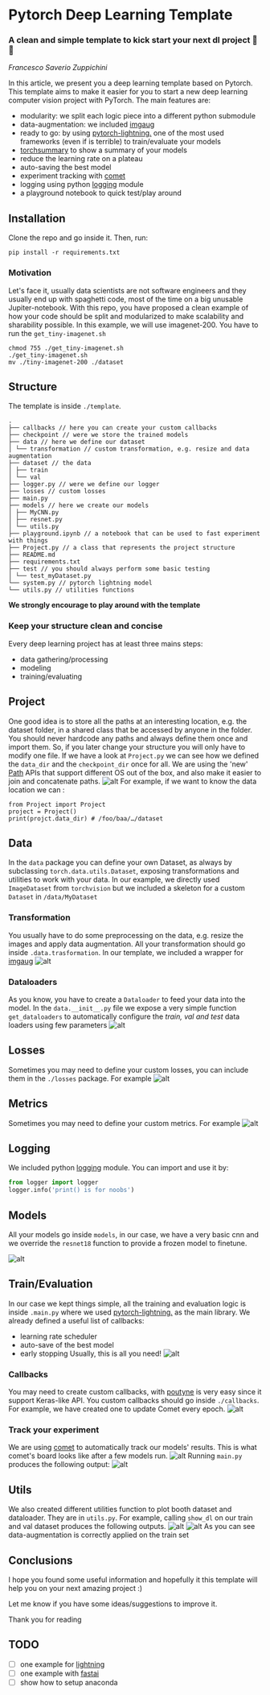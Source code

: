 # Pytorch Deep Learning Template
### A clean and simple template to kick start your next dl project 🚀🚀
*Francesco Saverio Zuppichini*

In this article, we present you a deep learning template based on Pytorch. This template aims to make it easier for you to start a new deep learning computer vision project with PyTorch. The main features are:

- modularity: we split each logic piece into a different python submodule
- data-augmentation: we included [imgaug](https://imgaug.readthedocs.io/en/latest/)
- ready to go: by using [pytorch-lightning.](https://pytorch-lightning.readthedocs.io/en/stable/index.html) one of the most used frameworks (even if is terrible) to train/evaluate your models
- [torchsummary](https://github.com/sksq96/pytorch-summary) to show a summary of your models
- reduce the learning rate on a plateau
- auto-saving the best model
- experiment tracking with [comet](https://www.comet.ml/)
- logging using python [logging](https://docs.python.org/3/library/logging.html) module
- a playground notebook to quick test/play around
## Installation
Clone the repo and go inside it. Then, run:

```
pip install -r requirements.txt
```

### Motivation
Let's face it, usually data scientists are not software engineers and they usually end up with spaghetti code, most of the time on a big unusable Jupiter-notebook. With this repo, you have proposed a clean example of how your code should be split and modularized to make scalability and sharability possible. In this example, we will use imagenet-200. You have to run the `get_tiny-imagenet.sh`

```
chmod 755 ./get_tiny-imagenet.sh
./get_tiny-imagenet.sh
mv ./tiny-imagenet-200 ./dataset
```

## Structure
The template is inside `./template`.
```
.
├── callbacks // here you can create your custom callbacks
├── checkpoint // were we store the trained models
├── data // here we define our dataset
│ └── transformation // custom transformation, e.g. resize and data augmentation
├── dataset // the data
│ ├── train
│ └── val
├── logger.py // were we define our logger
├── losses // custom losses
├── main.py
├── models // here we create our models
│ ├── MyCNN.py
│ ├── resnet.py
│ └── utils.py
├── playground.ipynb // a notebook that can be used to fast experiment with things
├── Project.py // a class that represents the project structure
├── README.md
├── requirements.txt
├── test // you should always perform some basic testing
│ └── test_myDataset.py
└── system.py // pytorch lightning model
└── utils.py // utilities functions
```
**We strongly encourage to play around with the template**
### Keep your structure clean and concise
Every deep learning project has at least three mains steps:
- data gathering/processing
- modeling
- training/evaluating
## Project
One good idea is to store all the paths at an interesting location, e.g. the dataset folder, in a shared class that be accessed by anyone in the folder. You should never hardcode any paths and always define them once and import them. So, if you later change your structure you will only have to modify one file.
If we have a look at `Project.py` we can see how we defined the `data_dir` and the `checkpoint_dir` once for all. We are using the 'new' [Path](https://docs.python.org/3/library/pathlib.html) APIs that support different OS out of the box, and also make it easier to join and concatenate paths.
![alt](https://raw.githubusercontent.com/FrancescoSaverioZuppichini/PyTorch-Deep-Learning-Skeletron/master/images/Project.png)
For example, if we want to know the data location we can :
```python3
from Project import Project
project = Project() 
print(projct.data_dir) # /foo/baa/…/dataset
```
## Data
In the `data` package you can define your own Dataset, as always by subclassing `torch.data.utils.Dataset`, exposing transformations and utilities to work with your data.
In our example, we directly used `ImageDataset` from `torchvision` but we included a skeleton for a custom `Dataset` in `/data/MyDataset`
### Transformation
You usually have to do some preprocessing on the data, e.g. resize the images and apply data augmentation. All your transformation should go inside `.data.trasformation`. In our template, we included a wrapper for
[imgaug](https://imgaug.readthedocs.io/en/latest/)
![alt](https://raw.githubusercontent.com/FrancescoSaverioZuppichini/PyTorch-Deep-Learning-Skeletron/master/images/transformation.png)
### Dataloaders
As you know, you have to create a `Dataloader` to feed your data into the model. In the `data.__init__.py` file we expose a very simple function `get_dataloaders` to automatically configure the *train, val and test* data loaders using few parameters
![alt](https://raw.githubusercontent.com/FrancescoSaverioZuppichini/PyTorch-Deep-Learning-Skeletron/master/images/data.png)
## Losses
Sometimes you may need to define your custom losses, you can include them in the `./losses` package. For example
![alt](https://raw.githubusercontent.com/FrancescoSaverioZuppichini/PyTorch-Deep-Learning-Skeletron/master/images/losses.png)
## Metrics
Sometimes you may need to define your custom metrics. For example
![alt](https://raw.githubusercontent.com/FrancescoSaverioZuppichini/PyTorch-Deep-Learning-Skeletron/master/images/metrics.png)
## Logging 
We included python [logging](https://docs.python.org/3/library/logging.html) module. You can import and use it by:

```python
from logger import logger
logger.info('print() is for noobs')
```

## Models
All your models go inside `models`, in our case, we have a very basic cnn and we override the `resnet18` function to provide a frozen model to finetune.

![alt](https://github.com/FrancescoSaverioZuppichini/PyTorch-Deep-Learning-Skeletron/blob/master/images/resnet.png?raw=true)
## Train/Evaluation
In our case we kept things simple, all the training and evaluation logic is inside `.main.py` where we used [pytorch-lightning.](https://pytorch-lightning.readthedocs.io/en/stable/index.html) as the main library. We already defined a useful list of callbacks:
- learning rate scheduler
- auto-save of the best model
- early stopping
Usually, this is all you need!
![alt](https://github.com/FrancescoSaverioZuppichini/PyTorch-Deep-Learning-Skeletron/blob/master/images/main.png?raw=true)
### Callbacks 
You may need to create custom callbacks, with [poutyne](https://pypi.org/project/Poutyne/) is very easy since it support Keras-like API. You custom callbacks should go inside `./callbacks`. For example, we have created one to update Comet every epoch.
![alt](https://github.com/FrancescoSaverioZuppichini/PyTorch-Deep-Learning-Skeletron/blob/master/images/CometCallback.png?raw=true)

### Track your experiment
We are using [comet](https://www.comet.ml/) to automatically track our models' results. This is what comet's board looks like after a few models run.
![alt](https://github.com/FrancescoSaverioZuppichini/PyTorch-Deep-Learning-Skeletron/blob/master/images/comet.jpg?raw=true)
Running `main.py` produces the following output:
![alt](https://github.com/FrancescoSaverioZuppichini/PyTorch-Deep-Learning-Skeletron/blob/master/images/output.jpg?raw=true)
## Utils
We also created different utilities function to plot booth dataset and dataloader. They are in `utils.py`. For example, calling `show_dl` on our train and val dataset produces the following outputs.
![alt](https://github.com/FrancescoSaverioZuppichini/PyTorch-Deep-Learning-Skeletron/blob/master/images/Figure_1.png?raw=true)
![alt](https://github.com/FrancescoSaverioZuppichini/PyTorch-Deep-Learning-Skeletron/blob/master/images/Figure_2.png?raw=true)
As you can see data-augmentation is correctly applied on the train set
## Conclusions
I hope you found some useful information and hopefully it this template will help you on your next amazing project :)

Let me know if you have some ideas/suggestions to improve it.

Thank you for reading

## TODO 
- [ ] one example for [lightning](https://github.com/williamFalcon/pytorch-lightning)
- [ ] one example with [fastai](https://www.fast.ai/)
- [ ] show how to setup anaconda 